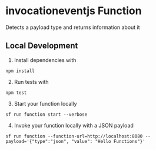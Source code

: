 # invocationeventjs Function

Detects a payload type and returns information about it

## Local Development

1. Install dependencies with

```
npm install
```

2. Run tests with

```
npm test
```

3. Start your function locally

```
sf run function start --verbose
```

4. Invoke your function locally with a JSON payload

```
sf run function --function-url=http://localhost:8080 --payload='{"type":"json", "value": "Hello Functions"}'
```
